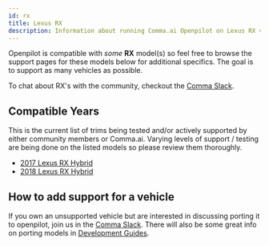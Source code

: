 ```yaml
---
id: rx
title: Lexus RX
description: Information about running Comma.ai Openpilot on Lexus RX vehicles.
---
```


Openpilot is compatible with *some* **RX** model(s) so feel free to browse the support pages for these models below for additional specifics.
The goal is to support as many vehicles as possible.

To chat about RX's with the community, checkout the  [Comma Slack](https://slack.comma.ai).
## Compatible Years

This is the current list of trims being tested and/or actively supported by either community members or Comma.ai.
Varying levels of support / testing are being done on the listed models so please review them thoroughly.

* [2017 Lexus RX Hybrid](./lexus//2017-lexus-rx-hybrid.md)
* [2018 Lexus RX Hybrid](./lexus//2018-lexus-rx-hybrid.md)

## How to add support for a vehicle

If you own an unsupported vehicle but are interested in discussing porting it to openpilot, join us in the [Comma Slack](https://slack.comma.ai).
There will also be some great info on porting models in [Development Guides](../../development/guides/).

